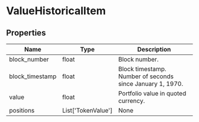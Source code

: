 # ValueHistoricalItem


## Properties
Name | Type | Description
------------ | ------------- | -------------
block_number | float | Block number.
block_timestamp | float | Block timestamp. Number of seconds since January 1, 1970.
value | float | Portfolio value in quoted currency.
positions | List['TokenValue'] | None


